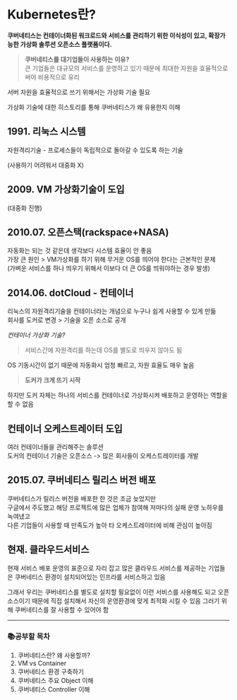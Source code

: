 # Kubernetes란?

**쿠버네티스는 컨테이너화된 워크로드와 서비스를 관리하기 위한 이식성이 있고, 확장가능한 가상화 솔루션 오픈소스 플랫폼이다.**

> **쿠버네티스를 대기업들이 사용하는 이유?**  
> 큰 기업들은 대규모의 서비스를 운영하고 있기 때문에 최대한 자원을 효율적으로 써야 비용적으로 유리

서버 자원을 효율적으로 쓰기 위해서는 가상화 기술 필요

가상화 기술에 대한 히스토리를 통해 쿠버네티스가 왜 유용한지 이해

## 1991. 리눅스 시스템

자원격리기술 - 프로세스들이 독립적으로 돌아갈 수 있도록 하는 기술

(사용하기 어려워서 대중화 X)

## 2009. VM 가상화기술이 도입

(대중화 진행)

## 2010.07. 오픈스택(rackspace+NASA)

자동화는 되는 것 같은데 생각보다 시스템 효율이 안 좋음  
가장 큰 원인 > VM가상화를 하기 위해 무거운 OS를 띄어야 한다는 근본적인 문제  
(가벼운 서비스를 하나 띄우기 위해서 이보다 더 큰 OS를 띄워야하는 경우 발생)

## 2014.06. dotCloud - 컨테이너

리눅스의 자원격리기술을 컨테이너라는 개념으로 누구나 쉽게 사용할 수 있게 만듦  
회사를 도커로 변경 > 기술을 오픈 소스로 공개  

*컨테이너 가상화 기술?*
> 서비스간에 자원격리를 하는데 OS를 별도로 띄우지 않아도 됨  

OS 기동시간이 없기 때문에 자동화시 엄청 빠르고, 자원 효율도 매우 높음  
> **도커가 크게 뜨기 시작**  

하지만 도커 자체는 하나의 서비스를 컨테이너로 가상화시켜 배포하고 운영하는 역할을 할 수 없음

## 컨테이너 오케스트레이터 도입

여러 컨테이너들을 관리해주는 솔루션  
도커의 컨테이너 기술은 오픈소스 -> 많은 회사들이 오케스트레이터를 개발  

## 2015.07. 쿠버네티스 릴리스 버전 배포

쿠버네티스가 릴리스 버전을 배포한 한 것은 조금 늦었지만  
구글에서 주도했고 해당 프로젝트에 많은 업체가 참여해 저마다의 실패 운영 노하우를 녹여냈고  
다른 기업들이 사용할 때 만족도가 높아 타 오케스트레이터에 비해 관심이 높아짐

## 현재. 클라우드서비스

현재 서비스 배포 운영의 표준으로 자리 잡고 많은 클라우드 서비스를 제공하는 기업들은 쿠버네티스 환경이 설치되어있는 인프라를 서비스하고 있음  

그래서 우리는 쿠버네티스를 별도로 설치할 필요없이 이런 서비스를 사용해도 되고 오픈 소스이기 때문에 직접 설치해서 자신의 운영환경에 맞게 최적화 시킬 수 있음 그러기 위해 쿠버네티스를 잘 사용할 수 있어야 함

---

### 📚공부할 목차

1. 쿠버네티스란? 왜 사용할까?
2. VM vs Container
3. 쿠버네티스 환경 구축하기
4. 쿠버네티스 주요 Object 이해
5. 쿠버네티스 Controller 이해
